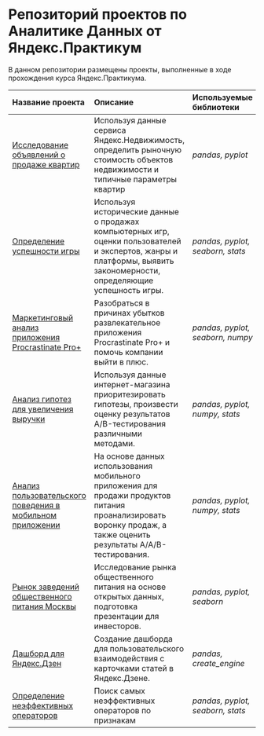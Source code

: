 # Репозиторий проектов по Аналитике Данных от Яндекс.Практикум
В данном репозитории размещены проекты, выполненные в ходе прохождения курса Яндекс.Практикума.

| Название проекта          | Описание           | Используемые библиотеки                |
| :-------------------- | :--------------------- |:----------------------------|
| [Исследование объявлений о продаже квартир](https://github.com/ol-03/Yandex-Practicum/tree/main/Исследование%20объявлений%20о%20продаже%20квартир) | Используя данные сервиса Яндекс.Недвижимость, определить рыночную стоимость объектов недвижимости и типичные параметры квартир | *pandas, pyplot* |
| [Определение успешности игры](https://github.com/ol-03/Yandex-Practicum/tree/main/Определение%20успешности%20игры) | Используя исторические данные о продажах компьютерных игр, оценки пользователей и экспертов, жанры и платформы, выявить закономерности, определяющие успешность игры. | *pandas, pyplot, seaborn, stats* |
| [Маркетинговый анализ приложения Procrastinate Pro+](https://github.com/ol-03/Yandex-Practicum/tree/main/Маркетинговый%20анализ%20приложения%20Procrastinate%20Pro%2B) | Разобраться в причинах убытков развлекательное приложения Procrastinate Pro+ и помочь компании выйти в плюс.| *pandas, pyplot, seaborn, numpy* |
| [Анализ гипотез для увеличения выручки](https://github.com/ol-03/Yandex-Practicum/tree/main/Анализ%20гипотез%20для%20увеличения%20выручки) | Используя данные интернет-магазина приоритезировать гипотезы, произвести оценку результатов A/B-тестирования различными методами.| *pandas, pyplot, numpy, stats* |
| [Анализ пользовательского поведения в мобильном приложении](https://github.com/ol-03/Yandex-Practicum/tree/main/Анализ%20пользовательского%20поведения%20в%20мобильном%20приложении) | На основе данных использования мобильного приложения для продажи продуктов питания проанализировать воронку продаж, а также оценить результаты A/A/B-тестирования.| *pandas, pyplot, numpy, stats* |
| [Рынок заведений общественного питания Москвы](https://github.com/ol-03/Yandex-Practicum/tree/main/Рынок%20заведений%20общественного%20питания%20Москвы) | Исследование рынка общественного питания на основе открытых данных, подготовка презентации для инвесторов.| *pandas, pyplot, seaborn* |
| [Дашборд для Яндекс.Дзен](https://github.com/ol-03/Yandex-Practicum/tree/main/Дашборд%20для%20Яндекс.Дзен) | Создание дашборда для пользовательского взаимодействия с карточками статей в Яндекс.Дзене.| *pandas, create_engine* |
| [Определение неэффективных операторов](https://github.com/ol-03/Yandex-Practicum/tree/main/Телеком%20—%20Определение%20неэффективных%20операторов) | Поиск самых неэффективных операторов по признакам| *pandas, pyplot, seaborn, stats* |


